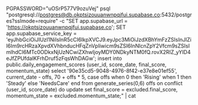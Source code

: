PGPASSWORD="uOSrP577V9ozuVej" psql "postgresql://postgres@db.okptsizouuanwnpqjfui.supabase.co:5432/postgres?sslmode=require" -c "SET app.supabase_url = 'https://okptsizouuanwnpqjfui.supabase.co'; SET app.supabase_service_key = 'eyJhbGciOiJIUzI1NiIsInR5cCI6IkpXVCJ9.eyJpc3MiOiJzdXBhYmFzZSIsInJlZiI6Im9rcHRzaXpvdXVhbnducHFqZnVpIiwicm9sZSI6InNlcnZpY2Vfcm9sZSIsImlhdCI6MTc0ODkxNjUzNCwiZXhwIjoyMDY0NDkyNTM0fQ.rovX2RIZ_yYID4eJfZPUfdalKFrhDruf5zFqsWhDAGw'; insert into public.daily_engagement_scores (user_id, score_date, final_score, momentum_state) select '90e35cd5-9048-4976-8f42-e37e8e01ef55', current_date - offs, 70 + offs * 5, case offs when 0 then 'Rising' when 1 then 'Steady' else 'NeedsCare' end from generate_series(0,6) offs on conflict (user_id, score_date) do update set final_score = excluded.final_score, momentum_state = excluded.momentum_state;" | cat